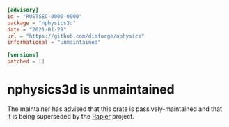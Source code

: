 ```toml
[advisory]
id = "RUSTSEC-0000-0000"
package = "nphysics3d"
date = "2021-01-29"
url = "https://github.com/dimforge/nphysics"
informational = "unmaintained"

[versions]
patched = []
```
# nphysics3d is unmaintained

The maintainer has advised that this crate is passively-maintained and that it
is being superseded by the [Rapier](https://github.com/dimforge/rapier) project.
